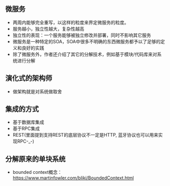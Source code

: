 ## 微服务
* 两周内能够完全重写，以这样的粒度来界定微服务的粒度。
* 服务越小，独立性越大，复杂性越高
* 独立性的表现：一个服务能够被独立修改并部署，同时不影响其它服务
* 微服务是一种特定的SOA，SOA中很多不明确的东西微服务都予以了足够的定义和良好的实践
* 除了微服务外，作者还介绍了其它的分解技术，例如基于模块/代码库来对系统进行分解

## 演化式的架构师
* 做架构就是对系统做取舍

## 集成的方式
* 基于数据库集成
* 基于RPC集成
* REST(里面提到支持REST的底层协议不一定是HTTP, 蓝牙协议也可以用来实现RPC-_-)


## 分解原来的单块系统
* bounded context概念：https://www.martinfowler.com/bliki/BoundedContext.html